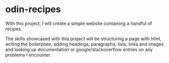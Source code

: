 # odin-recipes

With this project, I will create a simple website containing a handful of recipes. 

The skills showcased with this project will be structuring a page with html, writing the boilerplate, adding headings, paragraphs, lists, links and images and looking up documentation or google/stackoverflow entries on any problems I encounter.